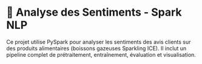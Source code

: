 # 🧠 Analyse des Sentiments - Spark NLP

Ce projet utilise PySpark pour analyser les sentiments des avis clients sur des produits alimentaires (boissons gazeuses Sparkling ICE). Il inclut un pipeline complet de prétraitement, entraînement, évaluation et visualisation.
